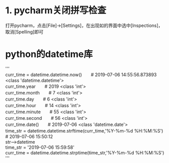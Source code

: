 # 1. pycharm关闭拼写检查   
打开pycharm，点击[File]->[Settings]，在出现如的界面中选中[Inspections]，取消[Spelling]即可
# python的datetime库
'''  
curr_time = datetime.datetime.now()　　# 2019-07-06 14:55:56.873893 <class 'datetime.datetime'>  
curr_time.year　　# 2019 <class 'int'>  
curr_time.month　　# 7 <class 'int'>  
curr_time.day　　# 6 <class 'int'>  
curr_time.hour　　# 14 <class 'int'>  
curr_time.minute　　# 55 <class 'int'>  
curr_time.second　　# 56 <class 'int'>  
curr_time.date()　　# 2019-07-06 <class 'datetime.date'>  
time_str = datetime.datetime.strftime(curr_time,'%Y-%m-%d %H:%M:%S')　　# 2019-07-06 15:50:12  
str-->datetime  
time_str = '2019-07-06 15:59:58'  
curr_time = datetime.datetime.strptime(time_str,'%Y-%m-%d %H:%M:%S')    
'''    
